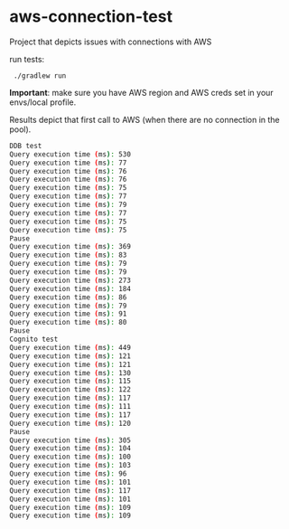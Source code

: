 # aws-connection-test

Project that depicts issues with connections with AWS

run tests:
```bath
 ./gradlew run
```
**Important**: make sure you have AWS region and AWS creds set in your envs/local profile.

Results depict that first call to AWS (when there are no connection in the pool).

```bash
DDB test
Query execution time (ms): 530
Query execution time (ms): 77
Query execution time (ms): 76
Query execution time (ms): 76
Query execution time (ms): 75
Query execution time (ms): 77
Query execution time (ms): 79
Query execution time (ms): 77
Query execution time (ms): 75
Query execution time (ms): 75
Pause
Query execution time (ms): 369
Query execution time (ms): 83
Query execution time (ms): 79
Query execution time (ms): 79
Query execution time (ms): 273
Query execution time (ms): 184
Query execution time (ms): 86
Query execution time (ms): 79
Query execution time (ms): 91
Query execution time (ms): 80
Pause
Cognito test
Query execution time (ms): 449
Query execution time (ms): 121
Query execution time (ms): 121
Query execution time (ms): 130
Query execution time (ms): 115
Query execution time (ms): 122
Query execution time (ms): 117
Query execution time (ms): 111
Query execution time (ms): 117
Query execution time (ms): 120
Pause
Query execution time (ms): 305
Query execution time (ms): 104
Query execution time (ms): 100
Query execution time (ms): 103
Query execution time (ms): 96
Query execution time (ms): 101
Query execution time (ms): 117
Query execution time (ms): 101
Query execution time (ms): 109
Query execution time (ms): 109

```